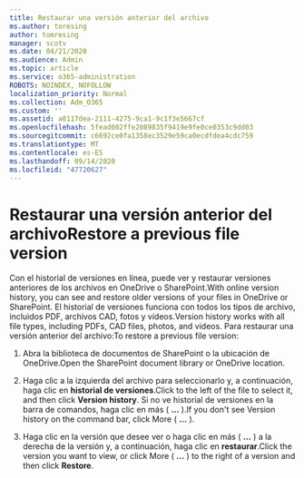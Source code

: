```yaml
---
title: Restaurar una versión anterior del archivo
ms.author: toresing
author: tomresing
manager: scotv
ms.date: 04/21/2020
ms.audience: Admin
ms.topic: article
ms.service: o365-administration
ROBOTS: NOINDEX, NOFOLLOW
localization_priority: Normal
ms.collection: Adm_O365
ms.custom: ''
ms.assetid: a8117dea-2111-4275-9ca1-9c1f3e5667cf
ms.openlocfilehash: 5fead002ffe2089835f9419e9fe0ce0353c9dd03
ms.sourcegitcommit: c6692ce0fa1358ec3529e59ca0ecdfdea4cdc759
ms.translationtype: MT
ms.contentlocale: es-ES
ms.lasthandoff: 09/14/2020
ms.locfileid: "47720627"
---
```

# <a name="restore-a-previous-file-version"></a><span data-ttu-id="6166f-102">Restaurar una versión anterior del archivo</span><span class="sxs-lookup"><span data-stu-id="6166f-102">Restore a previous file version</span></span>

<span data-ttu-id="6166f-103">Con el historial de versiones en línea, puede ver y restaurar versiones anteriores de los archivos en OneDrive o SharePoint.</span><span class="sxs-lookup"><span data-stu-id="6166f-103">With online version history, you can see and restore older versions of your files in OneDrive or SharePoint.</span></span> <span data-ttu-id="6166f-104">El historial de versiones funciona con todos los tipos de archivo, incluidos PDF, archivos CAD, fotos y vídeos.</span><span class="sxs-lookup"><span data-stu-id="6166f-104">Version history works with all file types, including PDFs, CAD files, photos, and videos.</span></span> <span data-ttu-id="6166f-105">Para restaurar una versión anterior del archivo:</span><span class="sxs-lookup"><span data-stu-id="6166f-105">To restore a previous file version:</span></span>
  
1. <span data-ttu-id="6166f-106">Abra la biblioteca de documentos de SharePoint o la ubicación de OneDrive.</span><span class="sxs-lookup"><span data-stu-id="6166f-106">Open the SharePoint document library or OneDrive location.</span></span>
    
2. <span data-ttu-id="6166f-107">Haga clic a la izquierda del archivo para seleccionarlo y, a continuación, haga clic en **historial de versiones**.</span><span class="sxs-lookup"><span data-stu-id="6166f-107">Click to the left of the file to select it, and then click **Version history**.</span></span> <span data-ttu-id="6166f-108">Si no ve historial de versiones en la barra de comandos, haga clic en más ( **...** ).</span><span class="sxs-lookup"><span data-stu-id="6166f-108">If you don't see Version history on the command bar, click More ( **...** ).</span></span> 
    
3. <span data-ttu-id="6166f-109">Haga clic en la versión que desee ver o haga clic en más ( **...** ) a la derecha de la versión y, a continuación, haga clic en **restaurar**.</span><span class="sxs-lookup"><span data-stu-id="6166f-109">Click the version you want to view, or click More ( **...** ) to the right of a version and then click **Restore**.</span></span>
    

